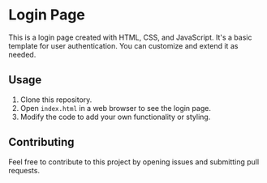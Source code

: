 # Login Page

This is a login page created with HTML, CSS, and JavaScript. It's a basic template for user authentication. You can customize and extend it as needed.

## Usage

1. Clone this repository.
2. Open `index.html` in a web browser to see the login page.
3. Modify the code to add your own functionality or styling.

## Contributing

Feel free to contribute to this project by opening issues and submitting pull requests.
